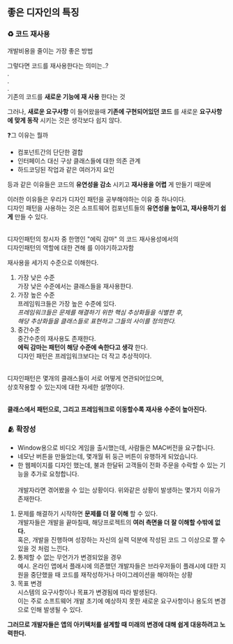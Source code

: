 ## 좋은 디자인의 특징

### ♻️ 코드 재사용
개발비용을 줄이는 가장 좋은 방법

그렇다면 코드를 재사용한다는 의미는..?
<br>
.
<br>
.
<br>
.
<br>
기존의 코드를 __새로운 기능에 재 사용__ 한다는 것

그러나, __새로운 요구사항__ 이 들어왔을때 __기존에 구현되어있던 코드__ 를
새로운 __요구사항에 맞게 동작__ 시키는 것은 생각보다 쉽지 않다.

❓그 이유는 뭘까
- 컴포넌트간의 단단한 결합
- 인터페이스 대신 구상 클래스들에 대한 의존 관계
- 하드코딩된 작업과 같은 여러가지 요인

등과 같은 이유들은 코드의 __유연성을 감소__ 시키고 __재사용을 어렵__ 게 만들기 때문에

이러한 이유들은 우리가 디자인 패턴을 공부해야하는 이유 중 하나이다.<br>
디자인 패턴을 사용하는 것은 소프트웨어 컴포넌트들의 __유연성을 높이고, 재사용하기 쉽게__ 만들 수 있다.

<br>
디자인패턴의 창시자 중 한명인 "에릭 감마" 의 코드 재사용성에서의<br>
디자인패턴의 역할에 대한 견해 를 이야기하고자함

재사용을 세가지 수준으로 이해한다.<br>
1. 가장 낮은 수준<br>
가장 낮은 수준에서는 클래스들을 재사용한다.
2. 가장 높은 수준<br>
프레임워크들은 가장 높은 수준에 있다.<br>
_프레임워크들은 문제를 해결하기 위한 핵심 추상화들을 식별한 후,<br>
해당 추상화들을 클래스들로 표현하고 그들의 사이를 정의한다._
3. 중간수준<br>
중간수준의 재사용도 존재한다.<br>
__에릭 감마는 패턴이 해당 수준에 속한다고 생각__ 한다.<br>
디자인 패턴은 프레임워크보다는 더 작고 추상적이다.<br><br>

디자인패턴은 몇개의 클래스들이 서로 어떻게 연관되어있으며,<br>
상호작용할 수 있는지에 대한 자세한 설명이다.<br><br>

__클래스에서 패턴으로, 그리고 프레임워크로 이동할수록 재사용 수준이 높아진다.__

### 🫂 확장성
- Window용으로 비디오 게임을 출시했는데, 사람들은 MAC버전을 요구합니다.
- 네모난 버튼을 만들었는데, 몇개월 뒤 둥근 버튼이 유행하게 되었습니다.
- 한 웹페이지를 디자인 했는데, 불과 한달뒤 고객들이 전화 주문을 수락할 수 있는 기능을 추가로 요청합니다.
<br><br>
개발자라면 겪어봤을 수 있는 상황이다. 위와같은 상황이 발생하는 몇가지 이유가 존재한다.

1. 문제를 해결하기 시작하면 __문제를 더 잘 이해__ 할 수 있다.<br>
개발자들은 개발을 끝마칠때, 해당프로젝트의 __여러 측면을 더 잘 이해할 수밖에 없다.__<br>
혹은, 개발을 진행하며 성장하는 자신의 실력 덕분에 작성된 코드 그 이상으로 짤 수 있을 것 처럼 느낀다.
2. 통제할 수 없는 무언가가 변경되었을 경우<br>
예시. 온라인 앱에서 플래시에 의존했던 개발자들은 브라우저들이 플래시에 대한 지원을 중단했을 때 코드를 재작성하거나 마이그레이션을 해야하는 상황
3. 목표 변경<br>
시스템의 요구사항이나 목표가 변경됨에 따라 발생된다.<br>
이는 주로 소프트웨어 개발 초기에 예상하지 못한 새로운 요구사항이나 용도의 변경으로 인해 발생될 수 있다.

__그러므로 개발자들은 앱의 아키텍처를 설계할 때 미래의 변경에 대해 쉽게 대응하려고 노력한다.__
